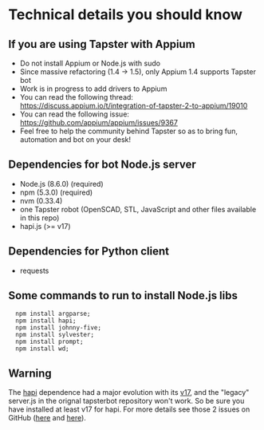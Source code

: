 # Technical details you should know

## If you are using Tapster with Appium
- Do not install Appium or Node.js with sudo
- Since massive refactoring (1.4 -> 1.5), only Appium 1.4 supports Tapster bot
- Work is in progress to add drivers to Appium
- You can read the following thread: https://discuss.appium.io/t/integration-of-tapster-2-to-appium/19010
- You can read the following issue: https://github.com/appium/appium/issues/9367
- Feel free to help the community behind Tapster so as to bring fun, automation and bot on your desk!

## Dependencies for bot Node.js server
- Node.js (8.6.0) (required)
- npm (5.3.0) (required)
- nvm (0.33.4)
- one Tapster robot (OpenSCAD, STL, JavaScript and other files available in this repo)
- hapi.js (>= v17)

## Dependencies for Python client
 - requests

## Some commands to run to install Node.js libs
```shell
  npm install argparse;
  npm install hapi;
  npm install johnny-five;
  npm install sylvester;
  npm install prompt;
  npm install wd;
```

## Warning
The [hapi](https://hapijs.com/ "Go to hapi") dependence had a major evolution with its [v17](https://github.com/hapijs/hapi/issues/3658 "Breaking changes"), and the "legacy" server.js in the orignal tapsterbot repository won't work.
So be sure you have installed at least v17 for hapi. For more details see those 2 issues on GitHub ([here](https://github.com/hapijs/discuss/issues/567) and [here](https://github.com/hapijs/hapi/issues/3697)).

